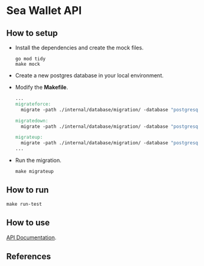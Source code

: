 # Sea Wallet API

## How to setup

- Install the dependencies and create the mock files.

  ```
  go mod tidy
  make mock
  ```

- Create a new postgres database in your local environment.

- Modify the **Makefile**.

  ```Makefile
  ...
  migrateforce:
  	migrate -path ./internal/database/migration/ -database "postgresql://<db_user>:<db_pass>@<db_host>:<db_port>/<db_name>?sslmode=disable" -verbose force 1
  
  migratedown:
  	migrate -path ./internal/database/migration/ -database "postgresql://<db_user>:<db_pass>@<db_host>:<db_port>/<db_name>?sslmode=disable" -verbose down
  
  migrateup:
  	migrate -path ./internal/database/migration/ -database "postgresql://<db_user>:<db_pass>@<db_host>:<db_port>/<db_name>?sslmode=disable" -verbose up
  ...
  ```

- Run the migration.

  ```
  make migrateup
  ```

## How to run

```
make run-test
```

## How to use

[API Documentation](https://documenter.getpostman.com/view/12104547/2sA3Bt2pXq).

## References
